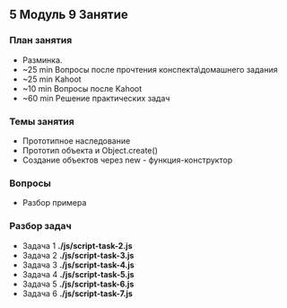 ## 5 Модуль 9 Занятие

### План занятия

- Разминка.
- ~25 min Вопросы после прочтения конспекта\домашнего задания
- ~25 min Kahoot
- ~10 min Вопросы после Kahoot
- ~60 min Решение практических задач

### Темы занятия

- Прототипное наследование
- Прототип объекта и Object.create()
- Создание объектов через new - функция-конструктор

### Вопросы

- Разбор примера

### Разбор задач

- Задача 1 **./js/script-task-2.js**
- Задача 2 **./js/script-task-3.js**
- Задача 3 **./js/script-task-4.js**
- Задача 4 **./js/script-task-5.js**
- Задача 5 **./js/script-task-6.js**
- Задача 6 **./js/script-task-7.js**
